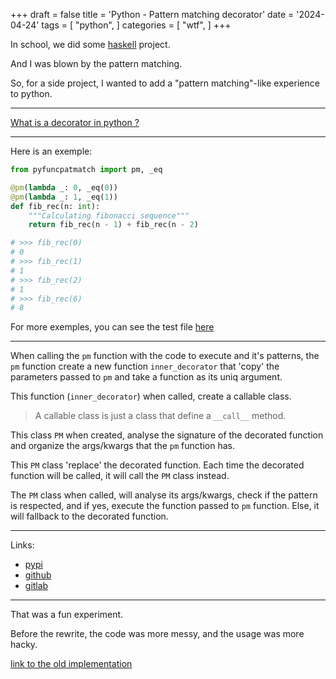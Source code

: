 +++
draft = false
title = 'Python - Pattern matching decorator'
date = '2024-04-24'
tags = [
    "python",
]
categories = [
    "wtf",
]
+++

In school, we did some [haskell](https://www.haskell.org/) project.

And I was blown by the pattern matching.

So, for a side project, I wanted to add a "pattern matching"-like experience
to python.

---

[What is a decorator in python ?](https://wiki.python.org/moin/PythonDecorators)

---

Here is an exemple:


```py
from pyfuncpatmatch import pm, _eq

@pm(lambda _: 0, _eq(0))
@pm(lambda _: 1, _eq(1))
def fib_rec(n: int):
    """Calculating fibonacci sequence"""
    return fib_rec(n - 1) + fib_rec(n - 2)

# >>> fib_rec(0)
# 0
# >>> fib_rec(1)
# 1
# >>> fib_rec(2)
# 1
# >>> fib_rec(6)
# 8
```


For more exemples, you can see the test file [here](https://github.com/Saverio976/pyfuncpatmatch/blob/main/pyfuncpatmatch/__main__.py)

---

When calling the `pm` function with the code to execute and it's patterns,
the `pm` function create a new function `inner_decorator` that 'copy' the
parameters passed to `pm` and take a function as its uniq argument.


This function (`inner_decorator`) when called, create a callable class.

> A callable class is just a class that define a `__call__` method.

This class `PM` when created, analyse the signature of the decorated function
and organize the args/kwargs that the `pm` function has.


This `PM` class 'replace' the decorated function. Each time the decorated
function will be called, it will call the `PM` class instead.


The `PM` class when called, will analyse its args/kwargs, check if the pattern
is respected, and if yes, execute the function passed to `pm` function. Else,
it will fallback to the decorated function.

---

Links:
- [pypi](https://pypi.org/project/pyfuncpatmatch/)
- [github](https://github.com/Saverio976/pyfuncpatmatch)
- [gitlab](https://gitlab.com/Saverio976/pyfuncpatmatch)

---

That was a fun experiment.


Before the rewrite, the code was more messy, and the usage was more hacky.

[link to the old implementation](https://github.com/Saverio976/pyfuncpatmatch/tree/0.0.5)
